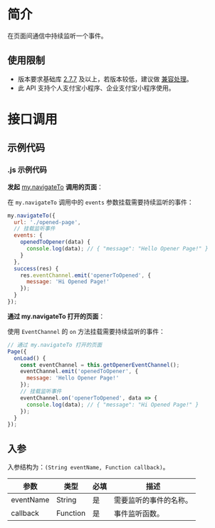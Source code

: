 # 简介

在页面间通信中持续监听一个事件。

## 使用限制

- 版本要求基础库 [2.7.7](https://opendocs.alipay.com/mini/framework/lib-upgrade-v2) 及以上，若版本较低，建议做 [兼容处理](https://opendocs.alipay.com/mini/framework/compatibility)。
- 此 API 支持个人支付宝小程序、企业支付宝小程序使用。

# 接口调用

## 示例代码

### .js 示例代码

**发起** [my.navigateTo](https://opendocs.alipay.com/mini/api/zwi8gx) **调用的页面**：

在 `my.navigateTo` 调用中的 `events` 参数挂载需要持续监听的事件：

```JavaScript
my.navigateTo({
  url: './opened-page',
  // 挂载监听事件
  events: {
    openedToOpener(data) {
      console.log(data); // { "message": "Hello Opener Page!" }
    }
  },
  success(res) {
    res.eventChannel.emit('openerToOpened', {
      message: 'Hi Opened Page!'
    });
  }
});
```

**通过 my.navigateTo 打开的页面**：

使用 `EventChannel` 的 `on` 方法挂载需要持续监听的事件：

```JavaScript
// 通过 my.navigateTo 打开的页面
Page({
  onLoad() {
    const eventChannel = this.getOpenerEventChannel();
    eventChannel.emit('openedToOpener', {
      message: 'Hello Opener Page!'
    });
    // 挂载监听事件
    eventChannel.on('openerToOpened', data => {
      console.log(data); // { "message": "Hi Opened Page!" }
    });
  }
});
```

## 入参

入参结构为：`(String eventName, Function callback)`。

| **参数**  | **类型** | **必填** | **描述**               |
| --------- | -------- | -------- | ---------------------- |
| eventName | String   | 是       | 需要监听的事件的名称。 |
| callback  | Function | 是       | 事件监听函数。         |
